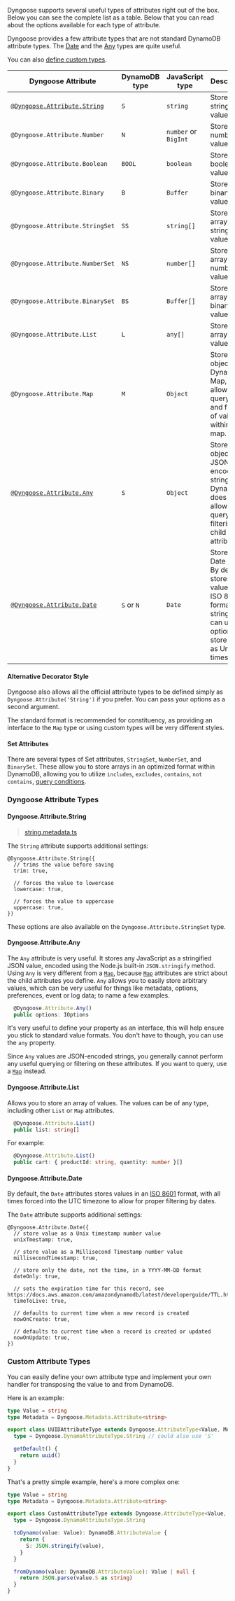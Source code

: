 Dyngoose supports several useful types of attributes right out of the box. Below you can see the complete list as a table. Below that you can read about the options available for each type of attribute.

Dyngoose provides a few attribute types that are not standard DynamoDB attribute types. The [Date](#dyngooseattributedate) and the [Any](#dyngooseattributeany) types are quite useful.

You can also [define custom types](#custom-attribute-types).

| Dyngoose Attribute | DynamoDB type | JavaScript type | Description |
|-|-|-|-|
| [`@Dyngoose.Attribute.String`](#dyngooseattributestring) | `S` | `string` | Stores string values. |
| `@Dyngoose.Attribute.Number` | `N` | `number` or `BigInt` | Stores number values. |
| `@Dyngoose.Attribute.Boolean` | `BOOL` | `boolean` | Stores boolean values. |
| `@Dyngoose.Attribute.Binary` | `B` | `Buffer` | Stores binary values. |
| `@Dyngoose.Attribute.StringSet` | `SS` | `string[]` | Stores an array of string values. |
| `@Dyngoose.Attribute.NumberSet` | `NS` | `number[]` | Stores an array of number values. |
| `@Dyngoose.Attribute.BinarySet` | `BS` | `Buffer[]` | Stores an array of binary values. |
| `@Dyngoose.Attribute.List` | `L` | `any[]` | Stores an array of values. |
| `@Dyngoose.Attribute.Map` | `M` | `Object` | Stores an object as a DynamoDB Map, allowing for querying and filtering of values within the map. |
| [`@Dyngoose.Attribute.Any`](dyngooseattributeany) | `S` | `Object` | Stores an object as a JSON-encoded string in DynamoDB, does not allow querying or filtering of child attributes. |
| [`@Dyngoose.Attribute.Date`](dyngooseattributedate) | `S` or `N` | `Date` | Stores a Date value. By default stores values in a ISO 8601 formatted string. You can use options to store values as Unix timestamps. |

#### Alternative Decorator Style

Dyngoose also allows all the official attribute types to be defined simply as `Dyngoose.Attribute('String')` if you prefer. You can pass your options as a second argument.

The standard format is recommended for constituency, as providing an interface to the `Map` type or using custom types will be very different styles.

#### Set Attributes

There are several types of Set attributes, `StringSet`, `NumberSet`, and `BinarySet`. These allow you to store arrays in an optimized format within DynamoDB, allowing you to utilize `includes`, `excludes`, `contains`, `not contains`, [query conditions](Querying.md#query-conditions).

### Dyngoose Attribute Types

#### Dyngoose.Attribute.String

> [string.metadata.ts](https://github.com/benhutchins/dyngoose/blob/master/src/metadata/attribute-types/string.metadata.ts)

The `String` attribute supports additional settings:

```
@Dyngoose.Attribute.String({
  // trims the value before saving
  trim: true,

  // forces the value to lowercase
  lowercase: true,

  // forces the value to uppercase
  uppercase: true,
})
```

These options are also available on the `Dyngoose.Attribute.StringSet` type.

#### Dyngoose.Attribute.Any

The `Any` attribute is very useful. It stores any JavaScript as a stringified JSON value, encoded using the Node.js built-in `JSON.stringify` method. Using `Any` is very different from a [`Map`](#dyngooseattributemap), because [`Map`](#dyngooseattributemap) attributes are strict about the child attributes you define. `Any` allows you to easily store arbitrary values, which can be very useful for things like metadata, options, preferences, event or log data; to name a few examples.

```typescript
  @Dyngoose.Attribute.Any()
  public options: IOptions
```

It's very useful to define your property as an interface, this will help ensure you stick to standard value formats. You don't have to though, you can use the `any` property.

Since `Any` values are JSON-encoded strings, you generally cannot perform any useful querying or filtering on these attributes. If you want to query, use a [`Map`](#dyngooseattributemap) instead.

#### Dyngoose.Attribute.List

Allows you to store an array of values. The values can be of any type, including other `List` or `Map` attributes.

```typescript
  @Dyngoose.Attribute.List()
  public list: string[]
```

For example:

```typescript
  @Dyngoose.Attribute.List()
  public cart: { productId: string, quantity: number }[]
```

#### Dyngoose.Attribute.Date

By default, the `Date` attributes stores values in an [ISO 8601](https://en.wikipedia.org/wiki/ISO_8601) format, with all times forced into the UTC timezone to allow for proper filtering by dates.

The `Date` attribute supports additional settings:

```
@Dyngoose.Attribute.Date({
  // store value as a Unix timestamp number value
  unixTmestamp: true,

  // store value as a Millisecond Timestamp number value
  millisecondTimestamp: true,

  // store only the date, not the time, in a YYYY-MM-DD format
  dateOnly: true,

  // sets the expiration time for this record, see https://docs.aws.amazon.com/amazondynamodb/latest/developerguide/TTL.html
  timeToLive: true,

  // defaults to current time when a new record is created
  nowOnCreate: true,

  // defaults to current time when a record is created or updated
  nowOnUpdate: true,
})
```

### Custom Attribute Types

You can easily define your own attribute type and implement your own handler for transposing the value to and from DynamoDB.

Here is an example:

```typescript
type Value = string
type Metadata = Dyngoose.Metadata.Attribute<string>

export class UUIDAttributeType extends Dyngoose.AttributeType<Value, Metadata> {
  type = Dyngoose.DynamoAttributeType.String // could also use 'S'

  getDefault() {
    return uuid()
  }
}
```

That's a pretty simple example, here's a more complex one:

```typescript
type Value = string
type Metadata = Dyngoose.Metadata.Attribute<string>

export class CustomAttributeType extends Dyngoose.AttributeType<Value, Metadata> {
  type = Dyngoose.DynamoAttributeType.String

  toDynamo(value: Value): DynamoDB.AttributeValue {
    return {
      S: JSON.stringify(value),
    }
  }

  fromDynamo(value: DynamoDB.AttributeValue): Value | null {
    return JSON.parse(value.S as string)
  }
}
```
